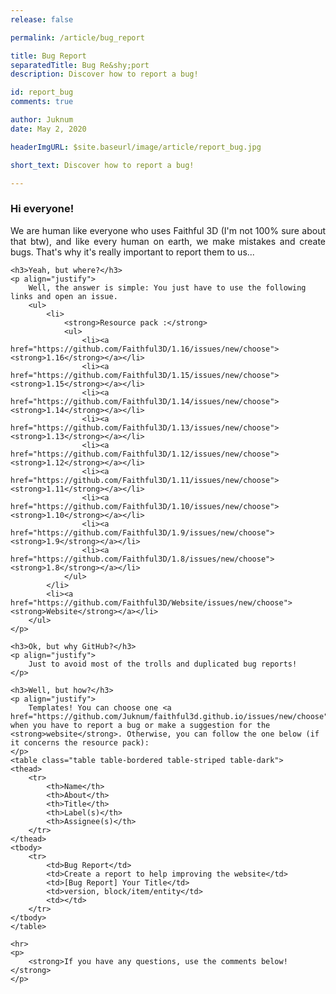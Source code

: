 ```yaml
---
release: false

permalink: /article/bug_report

title: Bug Report
separatedTitle: Bug Re&shy;port
description: Discover how to report a bug!

id: report_bug
comments: true

author: Juknum
date: May 2, 2020

headerImgURL: $site.baseurl/image/article/report_bug.jpg

short_text: Discover how to report a bug!

---
```

<div class="container">
	<h3>Hi everyone!</h3>
	<p align="justify">
		We are human like everyone who uses Faithful 3D (I'm not 100% sure about that btw), and like every human on earth, we make mistakes and create bugs. That's why it's really important to report them to us...
	</p>

	<h3>Yeah, but where?</h3>
	<p align="justify">
		Well, the answer is simple: You just have to use the following links and open an issue.
		<ul>
			<li>
				<strong>Resource pack :</strong>
				<ul>
					<li><a href="https://github.com/Faithful3D/1.16/issues/new/choose"><strong>1.16</strong></a></li>
					<li><a href="https://github.com/Faithful3D/1.15/issues/new/choose"><strong>1.15</strong></a></li>
					<li><a href="https://github.com/Faithful3D/1.14/issues/new/choose"><strong>1.14</strong></a></li>
					<li><a href="https://github.com/Faithful3D/1.13/issues/new/choose"><strong>1.13</strong></a></li>
					<li><a href="https://github.com/Faithful3D/1.12/issues/new/choose"><strong>1.12</strong></a></li>
					<li><a href="https://github.com/Faithful3D/1.11/issues/new/choose"><strong>1.11</strong></a></li>
					<li><a href="https://github.com/Faithful3D/1.10/issues/new/choose"><strong>1.10</strong></a></li>
					<li><a href="https://github.com/Faithful3D/1.9/issues/new/choose"><strong>1.9</strong></a></li>
					<li><a href="https://github.com/Faithful3D/1.8/issues/new/choose"><strong>1.8</strong></a></li>
				</ul>
			</li>
			<li><a href="https://github.com/Faithful3D/Website/issues/new/choose"><strong>Website</strong></a></li>
		</ul>
	</p>

	<h3>Ok, but why GitHub?</h3>
	<p align="justify">
		Just to avoid most of the trolls and duplicated bug reports!
	</p>

	<h3>Well, but how?</h3>
	<p align="justify">
		Templates! You can choose one <a href="https://github.com/Juknum/faithful3d.github.io/issues/new/choose">here</a> when you have to report a bug or make a suggestion for the <strong>website</strong>. Otherwise, you can follow the one below (if it concerns the resource pack):
	</p>
	<table class="table table-bordered table-striped table-dark">
	<thead>
		<tr>
			<th>Name</th>
			<th>About</th>
			<th>Title</th>
			<th>Label(s)</th>
			<th>Assignee(s)</th>
		</tr>
	</thead>
	<tbody>
		<tr>
			<td>Bug Report</td>
			<td>Create a report to help improving the website</td>
			<td>[Bug Report] Your Title</td>
			<td>version, block/item/entity</td>
			<td></td>
		</tr>
	</tbody>
	</table>

	<hr>
	<p>
		<strong>If you have any questions, use the comments below!</strong>
	</p>
</div>
